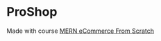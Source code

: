 # ProShop

Made with course [MERN eCommerce From Scratch](https://www.udemy.com/course/mern-ecommerce/)
